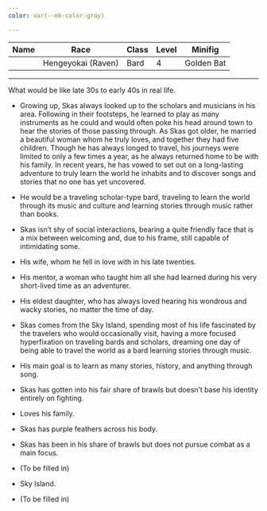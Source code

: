 ```yaml
---
color: var(--mk-color-gray)

---
```

| Name | Race               | Class | Level | Minifig    |
| ---- | ------------------ | ----- | ----- | ---------- |
|      | Hengeyokai (Raven) | Bard  | 4     | Golden Bat |
___


What would be like late 30s to early 40s in real life.

  

* Growing up, Skas always looked up to the scholars and musicians in his area. Following in their footsteps, he learned to play as many instruments as he could and would often poke his head around town to hear the stories of those passing through. As Skas got older, he married a beautiful woman whom he truly loves, and together they had five children. Though he has always longed to travel, his journeys were limited to only a few times a year, as he always returned home to be with his family. In recent years, he has vowed to set out on a long-lasting adventure to truly learn the world he inhabits and to discover songs and stories that no one has yet uncovered.

  

* He would be a traveling scholar-type bard, traveling to learn the world through its music and culture and learning stories through music rather than books.

  

* Skas isn’t shy of social interactions, bearing a quite friendly face that is a mix between welcoming and, due to his frame, still capable of intimidating some.

  

* His wife, whom he fell in love with in his late twenties.

  

* His mentor, a woman who taught him all she had learned during his very short-lived time as an adventurer.

  

* His eldest daughter, who has always loved hearing his wondrous and wacky stories, no matter the time of day.

  

* Skas comes from the Sky Island, spending most of his life fascinated by the travelers who would occasionally visit, having a more focused hyperfixation on traveling bards and scholars, dreaming one day of being able to travel the world as a bard learning stories through music.

  

* His main goal is to learn as many stories, history, and anything through song.

  

* Skas has gotten into his fair share of brawls but doesn’t base his identity entirely on fighting.

  

* Loves his family.

  

* Skas has purple feathers across his body.

  

* Skas has been in his share of brawls but does not pursue combat as a main focus.

  

* (To be filled in)

  

* Sky Island.

  

* (To be filled in)